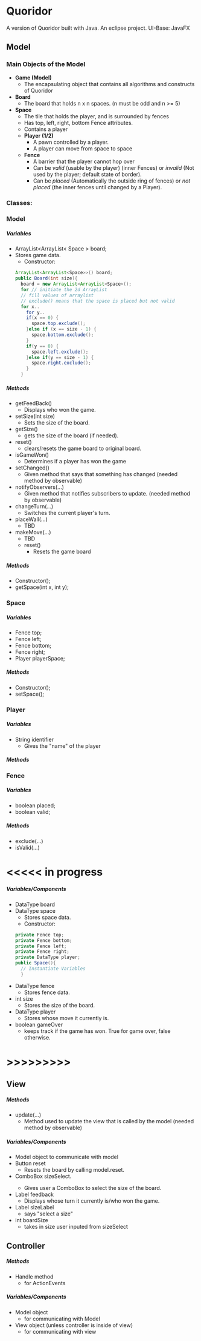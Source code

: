 # Quoridor
A version of Quoridor built with Java.
An eclipse project.
UI-Base: JavaFX


## Model
### Main Objects of the Model
* <b>Game (Model)</b>
  * The encapsulating object that contains all algorithms and constructs of Quoridor
* <b>Board</b>
  * The board that holds n x n spaces. (n must be odd and n >= 5)
* <b>Space</b>
  * The tile that holds the player, and is surrounded by fences
  * Has top, left, right, bottom Fence attributes.
  * Contains a player
  * <b>Player (1/2)</b>
    * A pawn controlled by a player.
    * A player can move from space to space
  * <b>Fence</b>
    * A barrier that the player cannot hop over
    * Can be <i>valid</i> (usable by the player) (inner Fences) or <i>invalid</i> (Not used by the player; default state of border).
    * Can be <i>placed</i> (Automatically the outside ring of fences) or <i>not placed</i> (the inner fences until changed by a Player).

### Classes:
### Model
##### Variables
* ArrayList<ArrayList< Space > board;
* Stores game data.
  * Constructor:
  ```java
  ArrayList<ArrayList<Space>>() board;
  public Board(int size){
    board = new ArrayList<ArrayList<Space>();
    for // initiate the 2d ArrayList
    // fill values of arraylist
    // exclude() means that the space is placed but not valid
    for x..
      for y..
      if(x == 0) {
        space.top.exclude();
      }else if (x == size - 1) {
        space.bottom.exclude();
      }
      if(y == 0) {
        space.left.exclude();
      }else if(y == size - 1) {
        space.right.exclude();
      }
    }
  ```

##### Methods
* getFeedBack()
  * Displays who won the game.
* setSize(int size)
  * Sets the size of the board.
* getSize()
  * gets the size of the board (if needed).
* reset()
  * clears/resets the game board to original board.
* isGameWon()
  * Determines if a player has won the game
* setChanged()
  * Given method that says that something has changed (needed method by observable)
* notifyObservers(...)
  * Given method that notifies subscribers to update. (needed method by observable)
* changeTurn(...)
  * Switches the current player's turn.
* placeWall(...)
    * TBD
* makeMove(...)
    * TBD
  * reset()
    * Resets the game board

##### Methods
* Constructor();
* getSpace(int x, int y);

### Space
##### Variables
* Fence top;
* Fence left;
* Fence bottom;
* Fence right;
* Player playerSpace;

##### Methods
* Constructor();
* setSpace();

### Player
##### Variables
* String identifier
  * Gives the "name" of the player

##### Methods

### Fence
##### Variables
* boolean placed;
* boolean valid;
##### Methods
* exclude(...)
* isValid(...)

# <<<<< in progress
##### Variables/Components
* DataType board
* DataType space
  * Stores space data.
  * Constructor:
  ```java
  private Fence top;
  private Fence bottom;
  private Fence left;
  private Fence right;
  private DataType player;
  public Space(){
    // Instantiate Variables
    }
  ```
* DataType fence
  * Stores fence data.
* int size
  * Stores the size of the board.
* DataType player
  * Stores whose move it currently is.
* boolean gameOver
  * keeps track if the game has won. True for game over, false otherwise.

# >>>>>>>>>

## View
##### Methods

* update(...)
  * Method used to update the view that is called by the model (needed method by observable)


##### Variables/Components
* Model object to communicate with model
* Button reset
   * Resets the board by calling model.reset.
* ComboBox<Integer> sizeSelect.
    * Gives user a ComboBox to select the size of the board.
* Label feedback
    * Displays whose turn it currently is/who won the game.
* Label sizeLabel
    * says "select a size"
* int boardSize
  * takes in size user inputed from sizeSelect


## Controller
##### Methods
* Handle method
    * for ActionEvents

##### Variables/Components
* Model object
    * for communicating with Model
* View object (unless controller is inside of view)
    * for communicating with view

